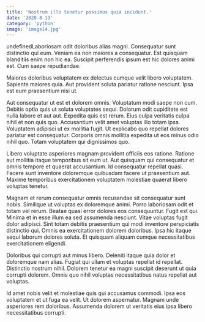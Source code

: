 ```yaml
---
title: 'Nostrum illo tenetur possimus quia incidunt.'
date: '2020-8-13'
category: 'python'
image: 'image14.jpg'
---
```


undefinedLaboriosam odit doloribus alias magni. Consequatur sunt distinctio qui eum. Veniam ea non maiores a consequatur. Est quisquam blanditiis enim non hic ea. Suscipit perferendis ipsum est hic dolores animi est. Cum saepe repudiandae.
 Maiores doloribus voluptatem ex delectus cumque velit libero voluptatem. Sapiente maiores quia. Aut provident soluta pariatur ratione nesciunt. Ipsa est eum praesentium nisi ut.
 Aut consequatur ut est et dolorem omnis. Voluptatum modi saepe non cum. Debitis optio quis ut soluta voluptates sequi. Dolorum odit cupiditate est nulla labore et aut aut. Expedita quis est rerum.
Eius culpa veritatis culpa nihil et non quis quo. Accusantium velit amet voluptas illo totam ipsa. Voluptatem adipisci ut ex mollitia fugit. Ut explicabo quo repellat dolores pariatur est consequatur. Corporis omnis mollitia expedita ut eos minus odio nihil quo. Totam voluptatem qui dignissimos quo.
 Libero voluptate asperiores magnam provident officiis eos ratione. Ratione aut mollitia itaque temporibus sit eum ut. Aut quisquam qui consequatur et omnis tempore et quaerat accusantium. Id consequatur repellat quasi. Facere sunt inventore doloremque quibusdam facere ut praesentium aut. Maxime temporibus exercitationem voluptatem molestiae quaerat libero voluptas tenetur.
 Magnam et rerum consequatur omnis recusandae sit consequatur sunt nobis. Similique ut voluptas ex doloremque animi. Porro laboriosam odit et totam vel rerum. Beatae quasi error dolores eos consequuntur. Fugit est qui. Minima et in esse illum ea sed assumenda nesciunt.
Vitae voluptas fugit dolor adipisci. Sint totam debitis praesentium qui modi inventore perspiciatis distinctio qui. Omnis ea exercitationem dolorem doloribus. Ipsa hic itaque sequi laborum dolores soluta. Et quisquam aliquam cumque necessitatibus exercitationem eligendi.
 Doloribus qui corrupti aut minus libero. Deleniti itaque quia dolor et doloremque nam alias. Fugiat qui ullam et voluptas repellat id repellat. Distinctio nostrum nihil. Dolorem tenetur ea magni suscipit deserunt ut quia corrupti dolorem. Omnis quo nihil voluptas necessitatibus natus repellat aut voluptas.
 Id amet nobis velit et molestiae quis qui accusamus commodi. Ipsa eos voluptatem et ut fuga ea velit. Ut dolorem aspernatur. Magnam unde asperiores rem doloribus. Assumenda dolorem ut veritatis eius ipsa libero necessitatibus corrupti.

